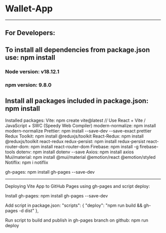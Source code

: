  # Wallet-App
 
 ---
## For Developers:
## To install all dependencies from package.json use: npm install

### Node version: v18.12.1
### npm version: 9.8.0

## Install all packages included in package.json: npm install

Installed packages:
Vite: npm create vite@latest // Use React + Vite / JavaScript + SWC (Speedy Web Compiler)
modern-normalize: npm install modern-normalize
Prettier: npm install --save-dev --save-exact prettier
Redux Toolkit: npm install @reduxjs/toolkit
React-Redux: npm install @reduxjs/toolkit react-redux
redux-persist: npm install redux-persist
react-router-dom: npm install react-router-dom
Firebase: npm install -g firebase-tools
dotenv: npm install dotenv --save
Axios: npm install axios
Mui/material: npm install @mui/material @emotion/react @emotion/styled
Notiflix: npm i notiflix

gh-pages: npm install gh-pages --save-dev

---

Deploying Vite App to GitHub Pages using gh-pages and script deploy:

Install gh-pages: npm install gh-pages --save-dev

Add script in package.json:
"scripts": { "deploy": "npm run build && gh-pages -d dist" },

Run script to build and publish in gh-pages branch on github: 
npm run deploy